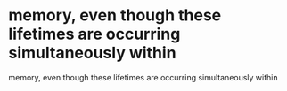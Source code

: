 # memory, even though these lifetimes are occurring simultaneously within

memory, even though these lifetimes are occurring simultaneously within